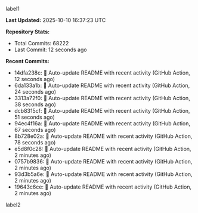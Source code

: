 
label1 
<!-- ACTIVITY_START -->
**Last Updated:** 2025-10-10 16:37:23 UTC

**Repository Stats:**
- Total Commits: 68222
- Last Commit: 12 seconds ago

**Recent Commits:**
- 14dfa238c: 🤖 Auto-update README with recent activity (GitHub Action, 12 seconds ago)
- 6da133a1b: 🤖 Auto-update README with recent activity (GitHub Action, 24 seconds ago)
- 3313a72f0: 🤖 Auto-update README with recent activity (GitHub Action, 38 seconds ago)
- dcb8315cf: 🤖 Auto-update README with recent activity (GitHub Action, 51 seconds ago)
- 94ec4f16a: 🤖 Auto-update README with recent activity (GitHub Action, 67 seconds ago)
- 8b728e02a: 🤖 Auto-update README with recent activity (GitHub Action, 78 seconds ago)
- e5d8f0c28: 🤖 Auto-update README with recent activity (GitHub Action, 2 minutes ago)
- 0757b9836: 🤖 Auto-update README with recent activity (GitHub Action, 2 minutes ago)
- 93d3b5a6e: 🤖 Auto-update README with recent activity (GitHub Action, 2 minutes ago)
- 19643c6ce: 🤖 Auto-update README with recent activity (GitHub Action, 2 minutes ago)
<!-- ACTIVITY_END -->

label2
